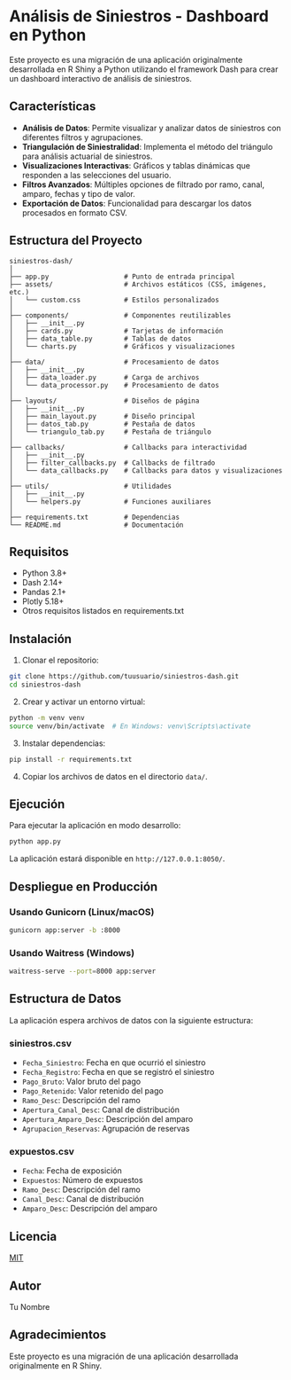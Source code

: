 # Análisis de Siniestros - Dashboard en Python

Este proyecto es una migración de una aplicación originalmente desarrollada en R Shiny a Python utilizando el framework Dash para crear un dashboard interactivo de análisis de siniestros.

## Características

- **Análisis de Datos**: Permite visualizar y analizar datos de siniestros con diferentes filtros y agrupaciones.
- **Triangulación de Siniestralidad**: Implementa el método del triángulo para análisis actuarial de siniestros.
- **Visualizaciones Interactivas**: Gráficos y tablas dinámicas que responden a las selecciones del usuario.
- **Filtros Avanzados**: Múltiples opciones de filtrado por ramo, canal, amparo, fechas y tipo de valor.
- **Exportación de Datos**: Funcionalidad para descargar los datos procesados en formato CSV.

## Estructura del Proyecto

```
siniestros-dash/
│
├── app.py                   # Punto de entrada principal
├── assets/                  # Archivos estáticos (CSS, imágenes, etc.)
│   └── custom.css           # Estilos personalizados
│
├── components/              # Componentes reutilizables
│   ├── __init__.py
│   ├── cards.py             # Tarjetas de información
│   ├── data_table.py        # Tablas de datos
│   └── charts.py            # Gráficos y visualizaciones
│
├── data/                    # Procesamiento de datos
│   ├── __init__.py
│   ├── data_loader.py       # Carga de archivos
│   └── data_processor.py    # Procesamiento de datos
│
├── layouts/                 # Diseños de página
│   ├── __init__.py
│   ├── main_layout.py       # Diseño principal
│   ├── datos_tab.py         # Pestaña de datos
│   └── triangulo_tab.py     # Pestaña de triángulo
│
├── callbacks/               # Callbacks para interactividad
│   ├── __init__.py
│   ├── filter_callbacks.py  # Callbacks de filtrado
│   └── data_callbacks.py    # Callbacks para datos y visualizaciones
│
├── utils/                   # Utilidades
│   ├── __init__.py
│   └── helpers.py           # Funciones auxiliares
│
├── requirements.txt         # Dependencias
└── README.md                # Documentación
```

## Requisitos

- Python 3.8+
- Dash 2.14+
- Pandas 2.1+
- Plotly 5.18+
- Otros requisitos listados en requirements.txt

## Instalación

1. Clonar el repositorio:
```bash
git clone https://github.com/tuusuario/siniestros-dash.git
cd siniestros-dash
```

2. Crear y activar un entorno virtual:
```bash
python -m venv venv
source venv/bin/activate  # En Windows: venv\Scripts\activate
```

3. Instalar dependencias:
```bash
pip install -r requirements.txt
```

4. Copiar los archivos de datos en el directorio `data/`.

## Ejecución

Para ejecutar la aplicación en modo desarrollo:

```bash
python app.py
```

La aplicación estará disponible en `http://127.0.0.1:8050/`.

## Despliegue en Producción

### Usando Gunicorn (Linux/macOS)

```bash
gunicorn app:server -b :8000
```

### Usando Waitress (Windows)

```bash
waitress-serve --port=8000 app:server
```

## Estructura de Datos

La aplicación espera archivos de datos con la siguiente estructura:

### siniestros.csv
- `Fecha_Siniestro`: Fecha en que ocurrió el siniestro
- `Fecha_Registro`: Fecha en que se registró el siniestro
- `Pago_Bruto`: Valor bruto del pago
- `Pago_Retenido`: Valor retenido del pago
- `Ramo_Desc`: Descripción del ramo
- `Apertura_Canal_Desc`: Canal de distribución
- `Apertura_Amparo_Desc`: Descripción del amparo
- `Agrupacion_Reservas`: Agrupación de reservas

### expuestos.csv
- `Fecha`: Fecha de exposición
- `Expuestos`: Número de expuestos
- `Ramo_Desc`: Descripción del ramo
- `Canal_Desc`: Canal de distribución
- `Amparo_Desc`: Descripción del amparo

## Licencia

[MIT](LICENSE)

## Autor

Tu Nombre

## Agradecimientos

Este proyecto es una migración de una aplicación desarrollada originalmente en R Shiny.